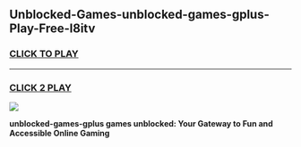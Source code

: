 
## Unblocked-Games-unblocked-games-gplus-Play-Free-l8itv
<h3>
<a href="https://premium76.site?title=unblocked-games-gplus&ref=15A">CLICK TO PLAY</a></h3>
<hr>

<h3>
<a href="https://premium76.site?title=unblocked-games-gplus&ref=15A">CLICK 2 PLAY</a>
  
</h3>

<a href="https://premium76.site?title=unblocked-games-gplus&ref=15A"><img src="https://clearcache.store/games.png"></a>


**unblocked-games-gplus games unblocked: Your Gateway to Fun and Accessible Online Gaming**
